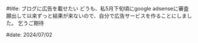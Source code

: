 #title: ブログに広告を載せたい
どうも、私5月下旬頃にgoogle adsenseに審査願出して以来ずっと結果が来ないので、自分で広告サービスを作ることにしました。
乞うご期待

#date: 2024/07/02